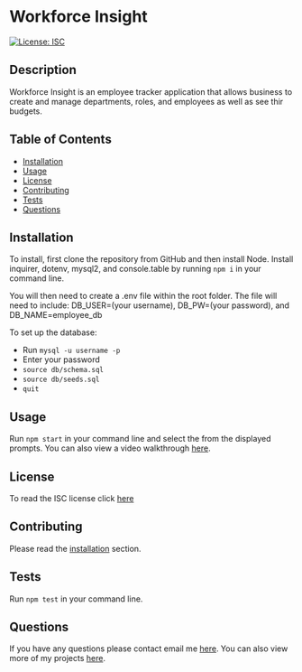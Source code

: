 # Workforce Insight
[![License: ISC](https://img.shields.io/badge/License-ISC-blue.svg)](https://opensource.org/licenses/ISC)

## Description 
Workforce Insight is an employee tracker application that allows business to create and manage departments, roles, and employees as well as see thir budgets.
 
## Table of Contents
* [Installation](#installation)
* [Usage](#usage)
* [License](#license)
* [Contributing](#contributing)
* [Tests](#tests)
* [Questions](#questions)

## Installation 
To install, first clone the repository from GitHub and then install Node. Install inquirer, dotenv, mysql2, and console.table by running `npm i` in your command line.

You will then need to create a .env file within the root folder. The file will need to include: DB_USER=(your username), DB_PW=(your password), and DB_NAME=employee_db

To set up the database:
* Run `mysql -u username -p`
* Enter your password
* `source db/schema.sql`
* `source db/seeds.sql`
* `quit`


## Usage 
Run `npm start` in your command line and select the from the displayed prompts.
You can also view a video walkthrough [here]().

## License 
To read the ISC license click [here](https://opensource.org/licenses/ISC)

## Contributing 
Please read the [installation](#installation) section.

## Tests
Run `npm test` in your command line.

## Questions
If you have any questions please contact email me [here](mailto:nate.granzow@gmail.com). You can also view more of my projects [here](https://github.com/ngranzow/).
